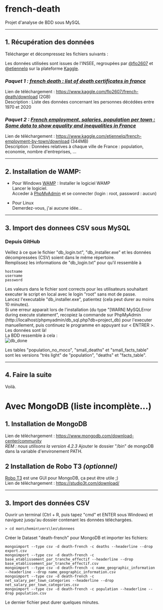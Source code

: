 # french-death
Projet d'analyse de BDD sous MySQL

-----

## 1. Récupération des données
Télécharger et décompressez les fichiers suivants :

Les données utilisées sont issues de l'INSEE, regroupées par [@flo2607](https://www.kaggle.com/flo2607) et [@etiennelq](https://www.kaggle.com/etiennelq) sur la plateforme [Kaggle](https://www.kaggle.com).

### _*Paquet 1 : [french death : list of death certificates in france](https://www.kaggle.com/flo2607/french-death)*_  
Lien de téléchargement : https://www.kaggle.com/flo2607/french-death/download (2GB)  
Description : Liste des données concernant les personnes décédées entre 1970 et 2020  

### __*Paquet 2 : [French employment, salaries, population per town : Some data to show equality and inequalities in France](https://www.kaggle.com/etiennelq/french-employment-by-town)*__  
Lien de téléchargement : https://www.kaggle.com/etiennelq/french-employment-by-town/download (344MB)  
Description : Données relatives à chaque ville de France : population, economie, nombre d'entreprises, ...  

---

## 2. Installation de WAMP:
- Pour Windows
[WAMP](http://www.wampserver.com/) : Installer le logiciel WAMP  
Lancer le logiciel.   
Acceder à [PhpMyAdmin](http://localhost/phpmyadmin/) et se connecter (login : root, password : aucun)  

- Pour Linux  
Demerdez-vous, j'ai aucune idée...  


---

## 3. Import des donnees CSV sous MySQL
### Depuis GitHub
Veillez à ce que le fichier "db_login.txt", "db_installer.exe" et les données décompressées (CSV) soient dans le même répertoire.  
Remplissez les informations de "db_login.txt" pour qu'il ressemble à
```
hostname
username
password
```
Les valeurs dans le fichier sont corrects pour les utilisateurs souhaitant executer le script en local avec le login "root" sans mot de passe.   
Lancez l'executable "db_installer.exe", patientez (cela peut durer au moins 10 minutes).   
Si une erreur apparait lors de l'installation (du type "[WARN] MySQLError during execute statement", recopiez la commande sur PhpMyAdmin (http://localhost/phpmyadmin/db_sql.php?db=project_db) pour l'executer manuellement, puis continuez le programme en appuyant sur < ENTRER >.   
Les données sont là!  
La BDD ressemble à cela :  
![db_done]

Les tables "population_no_moco", "small_deaths" et "small_facts_table" sont les versions "très light" de "population", "deaths" et "facts_table".

---

## 4. Faire la suite
Voilà.


# Avec MongoDB (liste incomplète...)

## 1. Installation de MongoDB
Lien de téléchargement : https://www.mongodb.com/download-center/community  
*REM : nous utilisons la version 4.2.3*
Ajouter le dossier "/bin" de mongoDB dans la variable d'environement PATH.

## 2 Installation de Robo T3 *(optionnel)*
[Robo T3](https://robomongo.org/) est une GUI pour MongoDB, ça peut être utile ;)  
Lien de téléchargement : https://studio3t.com/download/

---

## 3. Import des données CSV
Ouvrir un terminal (<kdb>Ctrl</kdb> + <kdb>R</kdb>, puis tapez "cmd" et <kdb>ENTER</kdb> sous Windows) et naviguez jusqu'au dossier contenant les données téléchargées.  
```console
> cd mon\chemin\vers\les\donnees
```
Créer le Dataset "death-french" pour MongoDB et importer les fichiers:  
```console
mongoimport --type csv -d death-french -c deaths --headerline --drop export.csv
mongoimport --type csv -d death-french -c base_etablissement_par_tranche_effectif --headerline --drop base_etablissement_par_tranche_effectif.csv
mongoimport --type csv -d death-french -c name_geographic_information --headerline --drop name_geographic_information.csv
mongoimport --type csv -d death-french -c net_salary_per_town_categories --headerline --drop net_salary_per_town_categories.csv
mongoimport --type csv -d death-french -c population --headerline --drop population.csv  
```
Le dernier fichier peut durer quelques minutes.

[db_creation]: https://i.ibb.co/n17yZrj/new-db.png "Creation d'une base de données"
[db_done]: https://i.ibb.co/jLVq67M/tables.png "Resumé des tables"
